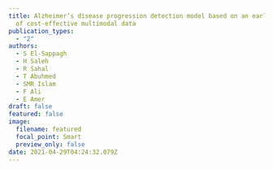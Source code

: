 ```yaml
---
title: Alzheimer’s disease progression detection model based on an early fusion
  of cost-effective multimodal data
publication_types:
  - "2"
authors:
  - S El-Sappagh
  - H Saleh
  - R Sahal
  - T Abuhmed
  - SMR Islam
  - F Ali
  - E Amer
draft: false
featured: false
image:
  filename: featured
  focal_point: Smart
  preview_only: false
date: 2021-04-29T04:24:32.079Z
---
```

